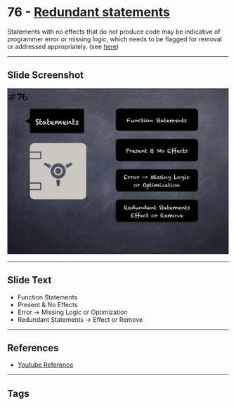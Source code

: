 # 76 - [Redundant statements](Redundant%20statements.md)
Statements with no effects that do not produce code may be indicative of programmer error or missing logic, which needs to be flagged for removal or addressed appropriately. (see [here](https://swcregistry.io/docs/SWC-135))

___
## Slide Screenshot
![076.png](../../images/pitfalls_and_best_practices101/076.png)
___
## Slide Text
- Function Statements
- Present & No Effects
- Error -> Missing Logic or Optimization
- Redundant Statements -> Effect or Remove
___
## References
- [Youtube Reference](https://youtu.be/byA3MLLiKMM?t=1115)
___
## Tags